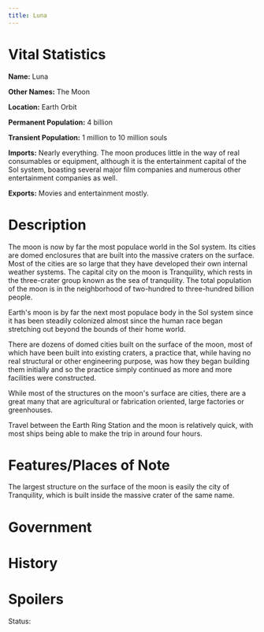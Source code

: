 ```yaml
---
title: Luna
---
```


# Vital Statistics

**Name:** Luna

**Other Names:** The Moon

**Location:** Earth Orbit

**Permanent Population:** 4 billion

**Transient Population:** 1 million to 10 million souls

**Imports:** Nearly everything. The moon produces little in the way of real
consumables or equipment, although it is the entertainment capital of the Sol
system, boasting several major film companies and numerous other entertainment
companies as well.

**Exports:** Movies and entertainment mostly.

# Description

The moon is now by far the most populace world in the Sol system. Its cities are
domed enclosures that are built into the massive craters on the surface. Most of
the cities are so large that they have developed their own internal weather
systems. The capital city on the moon is Tranquility, which rests in the
three-crater group known as the sea of tranquility. The total population of the
moon is in the neighborhood of two-hundred to three-hundred billion people.

Earth's moon is by far the next most populace body in the Sol system since it
has been steadily colonized almost since the human race began stretching out
beyond the bounds of their home world.

There are dozens of domed cities built on the surface of the moon, most of which
have been built into existing craters, a practice that, while having no real
structural or other engineering purpose, was how they began building them
initially and so the practice simply continued as more and more facilities were
constructed.

While most of the structures on the moon's surface are cities, there are a great
many that are agricultural or fabrication oriented, large factories or
greenhouses.

Travel between the Earth Ring Station and the moon is relatively quick, with
most ships being able to make the trip in around four hours.

# Features/Places of Note

The largest structure on the surface of the moon is easily the city of
Tranquility, which is built inside the massive crater of the same name.

# Government

# History

# Spoilers

Status:
